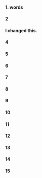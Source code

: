 #### 1. words
#### 2
#### I changed this.
#### 4
#### 5
#### 6
#### 7
#### 8
#### 9
#### 10
#### 11
#### 12
#### 13
#### 14
#### 15